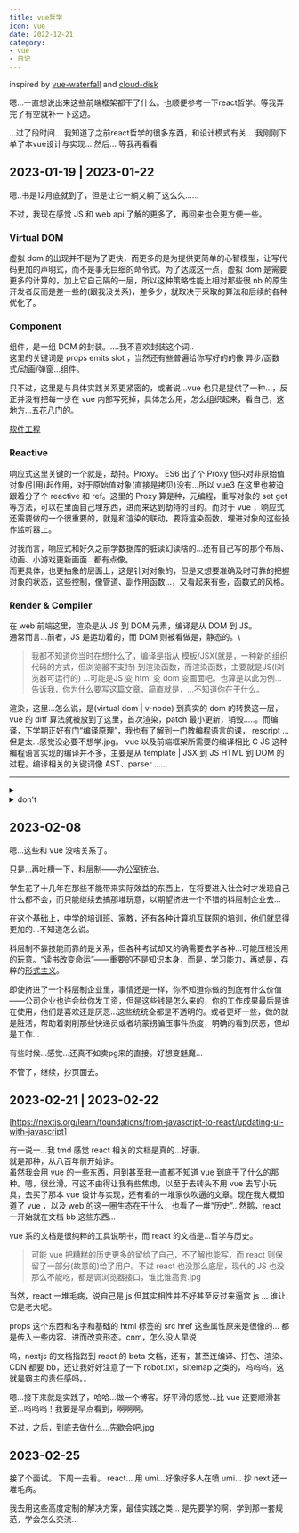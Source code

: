 ```yaml
---
title: vue哲学
icon: vue
date: 2022-12-21
category:
- vue
- 日记
---
```


inspired by [vue-waterfall](../practice/vue-waterfall.md) and [cloud-disk](../practice/cloud-disk.md)

嗯...一直想说出来这些前端框架都干了什么。也顺便参考一下react哲学。等我弄完了有空就补一下这边。

...过了段时间...
我知道了之前react哲学的很多东西，和设计模式有关...
我刚刚下单了本vue设计与实现...
然后...
等我再看看

## 2023-01-19 | 2023-01-22

嗯..书是12月底就到了，但是让它一躺又躺了这么久......

不过，我现在感觉 JS 和 web api 了解的更多了，再回来也会更方便一些。

### Virtual DOM

虚拟 dom 的出现并不是为了更快，而更多的是为提供更简单的心智模型，让写代码更加的声明式，而不是事无巨细的命令式。为了达成这一点，虚拟 dom 是需要更多的计算的，加上它自己隔的一层，所以这种策略性能上相对那些很 nb 的原生开发者反而是差一些的(跟我没关系)，差多少，就取决于采取的算法和后续的各种优化了。

### Component

组件，是一组 DOM 的封装。....我不喜欢封装这个词..\
这里的关键词是 props emits slot ，当然还有些普遍给你写好的的像 异步/函数式/动画/弹窗...组件。

只不过，这里是与具体实践关系更紧密的，或者说...vue 也只是提供了一种...，反正并没有把每一步在 vue 内部写死掉，具体怎么用，怎么组织起来，看自己，这地方...五花八门的。

[软件工程](software-engineering.md)

### Reactive

响应式这里关键的一个就是，劫持。Proxy。
ES6 出了个 Proxy 但只对非原始值对象(引用)起作用，对于原始值对象(直接是拷贝)没有...所以 vue3 在这里也被迫跟着分了个 reactive 和 ref。这里的 Proxy 算是种，元编程，重写对象的 set get 等方法，可以在里面自己埋东西，进而来达到劫持的目的。而对于 vue ，响应式还需要做的一个很重要的，就是和渲染的联动，要将渲染函数，埋进对象的这些操作监听器上。

对我而言，响应式和好久之前学数据库的脏读幻读啥的...还有自己写的那个布局、动画、小游戏更新画面...都有点像。\
而更具体，也更抽象的层面上，这是针对对象的，但是又想要准确及时可靠的把握对象的状态，这些控制，像管道、副作用函数...，又看起来有些，函数式的风格。

### Render & Compiler

在 web 前端这里，渲染是从 JS 到 DOM 元素，编译是从 DOM 到 JS。\
通常而言...前者，JS 是运动着的，而 DOM 则被看做是，静态的。\

>我都不知道你当时在想什么了，编译是指从 模板/JSX(就是，一种新的组织代码的方式，但浏览器不支持) 到渲染函数，而渲染函数，主要就是JS(l浏览器可运行的) ...可能是JS 变 html 变 dom 变画面吧。也算是以此为例... 告诉我，你为什么要写这篇文章，简直就是，...不知道你在干什么。

渲染，这里...怎么说，是(virtual dom | v-node) 到真实的 dom 的转换这一层， vue 的 diff 算法就被放到了这里，首次渲染，patch 最小更新，销毁.....。而编译，下学期正好有门“编译原理”，我也有了解到一门教编程语言的课， rescript ...但是太...感觉没必要不想学.jpg。 vue 以及前端框架所需要的编译相比 C JS 这种编程语言实现的编译并不多，主要是从 template | JSX 到 JS HTML 到 DOM 的过程。编译相关的关键词像 AST、parser ......

---

<details><summary></summary>

当然这本书我还是没细看，里面还有大量的工程细节、优化还有各种领域的知识...也不想看了，

你知道，互联网，技术公司，有些面试，喜欢问那些xxx源码，xxx实现原理的\
我最近看了看那些东西\
感觉，就像，……某种取悦上司的杂技一样\
包括那些刷题的\
对实际工作的意义，其实不大，但是就是会问…\
这堆玩意和什么下象棋打乒乓球马拉松，还有小孩弹钢琴跳舞啥的可能没啥区别…\
你觉得我让你学这些是为了干活？去写个 nb 的开源软件？不不不，就是为了筛一筛顺便装个逼

[你会为了打游戏打的更好去看游戏源码吗？](markup-language)

[http://b23.tv/kDrQ958]

</details>


<details>
<summary>don't</summary>

>等等，你个笨蛋，你觉得我为啥要你去学钢琴？\
为了让我成为一个音乐家？陶冶情操？\
不，我让你去学钢琴，就是为了能拿你朝亲戚显摆。当音乐家？你个笨蛋，你真觉得你能学成个音乐家？你不知道这要花多少钱，不知道自己有多笨吗？

</details>

## 2023-02-08

嗯...这些和 vue 没啥关系了。

只是...再吐槽一下，科层制——办公室统治。

学生花了十几年在那些不能带来实际效益的东西上，在将要进入社会时才发现自己什么都不会，而只能继续去搞那堆玩意，以期望挤进一个不错的科层制企业去...

在这个基础上，中学的培训班、家教，还有各种计算机互联网的培训，他们就显得更加的...不知道怎么说。

科层制不靠技能而靠的是关系，但各种考试却又的确需要去学各种...可能压根没用的玩意。“读书改变命运”——重要的不是知识本身，而是，学习能力，再或是，存粹的[形式主义](../../../learn-dialectic/formalism.md)。

即使挤进了一个科层制企业里，事情还是一样，你不知道你做的到底有什么价值——公司企业也许会给你发工资，但是这些钱是怎么来的，你的工作成果最后是谁在使用，他们是喜欢还是厌恶...这些统统全都是不透明的。或者更坏一些，做的就是脏活，帮助着剥削那些快递员或者坑蒙拐骗压事件热度，明确的看到厌恶，但却是工作...

有些时候...感觉...还真不如卖pg来的直接。好想变魅魔...

不管了，继续，抄页面去。

## 2023-02-21 | 2023-02-22

[https://nextjs.org/learn/foundations/from-javascript-to-react/updating-ui-with-javascript]

有一说一...我 tmd 感觉 react 相关的文档是真的...好康。\
就是那种，从八百年前开始讲。\
虽然我会用 vue 的一些东西，用到甚至我一直都不知道 vue 到底干了什么的那种。嗯，很丝滑。可这不由得让我有些焦虑，以至于去转头不用 vue 去写小玩具，去买了那本 vue 设计与实现，还有看的一堆家伙吹逼的文章。现在我大概知道了 vue ，以及 web 的这一圈生态在干什么，也看了一堆“历史”...然鹅，react 一开始就在文档 bb 这些东西...

vue 系的文档是很纯粹的工具说明书，而 react 的文档是...哲学与历史。
>可能 vue 把糟糕的历史更多的留给了自己，不了解也能写，而 react 则保留了一部分(故意的)给了用户。不过 react 也没那么底层，现代的 JS 也没那么不能吃，都是调浏览器接口，谁比谁高贵.jpg

当然，react 一堆毛病，说自己是 js 但其实相性并不好甚至反过来逼宫 js ... 谁让它是老大呢。

props 这个东西和名字和基础的 html 标签的 src href 这些属性原来是很像的... 都是传入一些内容、进而改变形态。cnm，怎么没人早说

呜，nextjs 的文档指路到 react 的 beta 文档，还有，甚至连编译、打包、渲染、CDN 都要 bb，还让我好好注意了一下 robot.txt，sitemap 之类的，呜呜呜，这就是霸主的责任感吗。。

嗯...接下来就是实践了，哈哈...做一个博客。好平滑的感觉...比 vue 还要顺滑甚至...呜呜呜！我要是早点看到，啊啊啊。

不过，之后，到底去做什么...先歇会吧.jpg

## 2023-02-25

接了个面试。
下周一去看。
react... 用 umi...好像好多人在喷 umi... 抄 next 还一堆毛病。

我去用这些高度定制的解决方案，最佳实践之类... 是先要学的啊，学到那一套规范，学会怎么交流...
